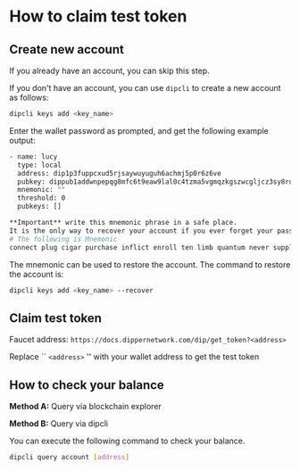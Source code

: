 # How to claim test token

## Create new account

If you already have an account, you can skip this step.

If you don't have an account, you can use `dipcli` to create a new account as follows:

```bash
dipcli keys add <key_name>
```

Enter the wallet password as prompted, and get the following example output:

```bash
- name: lucy
  type: local
  address: dip1p3fuppcxud5rjsaywuyuguh6achmj5p0r6z6ve
  pubkey: dippub1addwnpepqg8mfc6t9eaw9lal0c4tzma5vgmqzkgszwcgljcz3sy8rd2rukgxz9dtmph
  mnemonic: "" 
  threshold: 0
  pubkeys: []

**Important** write this mnemonic phrase in a safe place.
It is the only way to recover your account if you ever forget your password.
# The following is Mnemonic
connect plug cigar purchase inflict enroll ten limb quantum never supply grid home case process claw truly grape federal liberty tree remove side quantum
```

The mnemonic can be used to restore the account. The command to restore the account is:

```bash
dipcli keys add <key_name> --recover
```

## Claim test token

Faucet address: ```https://docs.dippernetwork.com/dip/get_token?<address>```  

Replace `` `<address>` '' with your wallet address to get the test token


## How to check your balance

**Method A:** Query via blockchain explorer

**Method B:** Query via dipcli

You can execute the following command to check your balance.

```bash
dipcli query account [address]
```
